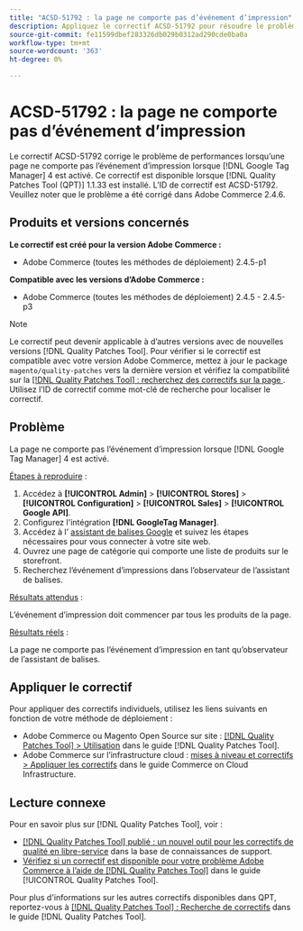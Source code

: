 ```yaml
---
title: "ACSD-51792 : la page ne comporte pas d’événement d’impression"
description: Appliquez le correctif ACSD-51792 pour résoudre le problème de performances d’Adobe Commerce en raison duquel une page ne comporte pas l’événement d’impression lorsque Google Tag Manager 4 est activé.
source-git-commit: fe11599dbef283326db029b0312ad290cde0ba0a
workflow-type: tm+mt
source-wordcount: '363'
ht-degree: 0%

---
```


# ACSD-51792 : la page ne comporte pas d’événement d’impression

Le correctif ACSD-51792 corrige le problème de performances lorsqu’une page ne comporte pas l’événement d’impression lorsque [!DNL Google Tag Manager] 4 est activé. Ce correctif est disponible lorsque [!DNL Quality Patches Tool (QPT)] 1.1.33 est installé. L’ID de correctif est ACSD-51792. Veuillez noter que le problème a été corrigé dans Adobe Commerce 2.4.6.

## Produits et versions concernés

**Le correctif est créé pour la version Adobe Commerce :**

* Adobe Commerce (toutes les méthodes de déploiement) 2.4.5-p1

**Compatible avec les versions d’Adobe Commerce :**

* Adobe Commerce (toutes les méthodes de déploiement) 2.4.5 - 2.4.5-p3

>[!NOTE]
>
>Le correctif peut devenir applicable à d’autres versions avec de nouvelles versions [!DNL Quality Patches Tool]. Pour vérifier si le correctif est compatible avec votre version Adobe Commerce, mettez à jour le package `magento/quality-patches` vers la dernière version et vérifiez la compatibilité sur la [[!DNL Quality Patches Tool] : recherchez des correctifs sur la page ](https://experienceleague.adobe.com/tools/commerce-quality-patches/index.html?lang=fr). Utilisez l’ID de correctif comme mot-clé de recherche pour localiser le correctif.

## Problème

La page ne comporte pas l’événement d’impression lorsque [!DNL Google Tag Manager] 4 est activé.

<u>Étapes à reproduire</u> :

1. Accédez à **[!UICONTROL Admin]** > **[!UICONTROL Stores]** > **[!UICONTROL Configuration]** > **[!UICONTROL Sales]** > **[!UICONTROL Google API]**.
1. Configurez l&#39;intégration **[!DNL GoogleTag Manager]**.
1. Accédez à l’ [assistant de balises Google](https://tagassistant.google.com/) et suivez les étapes nécessaires pour vous connecter à votre site web.
1. Ouvrez une page de catégorie qui comporte une liste de produits sur le storefront.
1. Recherchez l’événement d’impressions dans l’observateur de l’assistant de balises.

<u>Résultats attendus</u> :

L’événement d’impression doit commencer par tous les produits de la page.

<u>Résultats réels</u> :

La page ne comporte pas l’événement d’impression en tant qu’observateur de l’assistant de balises.

## Appliquer le correctif

Pour appliquer des correctifs individuels, utilisez les liens suivants en fonction de votre méthode de déploiement :

* Adobe Commerce ou Magento Open Source sur site : [[!DNL Quality Patches Tool] > Utilisation](/help/tools/quality-patches-tool/usage.md) dans le guide [!DNL Quality Patches Tool].
* Adobe Commerce sur l’infrastructure cloud : [mises à niveau et correctifs > Appliquer les correctifs](https://experienceleague.adobe.com/docs/commerce-cloud-service/user-guide/develop/upgrade/apply-patches.html?lang=fr) dans le guide Commerce on Cloud Infrastructure.

## Lecture connexe

Pour en savoir plus sur [!DNL Quality Patches Tool], voir :

* [[!DNL Quality Patches Tool] publié : un nouvel outil pour les correctifs de qualité en libre-service](https://experienceleague.adobe.com/fr/docs/commerce-knowledge-base/kb/announcements/commerce-announcements/magento-quality-patches-released-new-tool-to-self-serve-quality-patches) dans la base de connaissances de support.
* [Vérifiez si un correctif est disponible pour votre problème Adobe Commerce à l’aide de  [!DNL Quality Patches Tool]](/help/tools/quality-patches-tool/patches-available-in-qpt/check-patch-for-magento-issue-with-magento-quality-patches.md) dans le guide [!UICONTROL Quality Patches Tool].


Pour plus d&#39;informations sur les autres correctifs disponibles dans QPT, reportez-vous à [[!DNL Quality Patches Tool] : Recherche de correctifs](https://experienceleague.adobe.com/tools/commerce-quality-patches/index.html?lang=fr) dans le guide [!DNL Quality Patches Tool].
